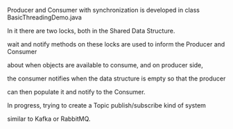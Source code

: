 Producer and Consumer with synchronization is developed in class BasicThreadingDemo.java

In it there are two locks, both in the Shared Data Structure.

wait and notify methods on these locks are used to inform the Producer and Consumer

about when objects are available to consume, and on producer side,

the consumer notifies when the data structure is empty so that the producer

can then populate it and notify to the Consumer.

In progress, trying to create a Topic publish/subscribe kind of system

similar to Kafka or RabbitMQ. 
